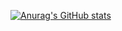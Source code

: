 [![Anurag's GitHub stats](https://github-readme-stats.vercel.app/api?username=Peaceuai&show_icons=true)](https://github.com/anuraghazra/github-readme-stats)


